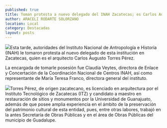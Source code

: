 ```yaml
---
published: true
title: Toman protesta a nuevo delegado del INAH Zacatecas; es Carlos Augusto Torres
author: ARACELI RODARTE SOLORZANO
location: Local
category: Destacadas
layout: posts
---
```


![](http://i.imgur.com/pxcY5gWm.jpg)Esta tarde, autoridades del Instituto Nacional de Antropología e Historia (INAH) le tomaron protesta al nuevo delegado de esta institución en Zacatecas, quien es el arquitecto Carlos Augusto Torres Pérez.

La encargada de tomarle posesión fue Claudia Veytes, directora de Enlace y Concertación de la Coordinación Nacional de Centros INAH, así como representante de María Teresa Franco, directora general del instituto.

![](http://i.imgur.com/HUUajS4m.jpg)Torres Pérez, de origen zacatecano, es licenciado en arquitectura por el Instituto Tecnológico de Zacatecas (ITZ) y candidato a maestro en restauración de sitios y monumentos por la Universidad de Guanajuato, además de que posee amplia experiencia en el ámbito de la preservación del patrimonio cultural de esta entidad, pues, entre otras labores, trabajó en la antes Secretaría de Obras Públicas y en el área de Obras Públicas del municipio de Guadalupe.

